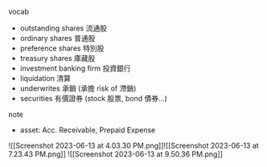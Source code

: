 
vocab
- outstanding shares 流通股
- ordinary shares 普通股
- preference shares 特別股
- treasury shares 庫藏股
- investment banking firm 投資銀行
- liquidation 清算
- underwrites 承銷 (承擔 risk of 滯銷)
- securities 有價證券 (stock 股票, bond 債券...)

note
- asset: Acc. Receivable, Prepaid Expense

![[Screenshot 2023-06-13 at 4.03.30 PM.png]]![[Screenshot 2023-06-13 at 7.23.43 PM.png]]
![[Screenshot 2023-06-13 at 9.50.36 PM.png]]